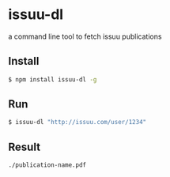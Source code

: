 # issuu-dl

a command line tool to fetch issuu publications

## Install
```bash
$ npm install issuu-dl -g
```

## Run
```bash
$ issuu-dl "http://issuu.com/user/1234"
```

## Result
```bash
./publication-name.pdf
```
